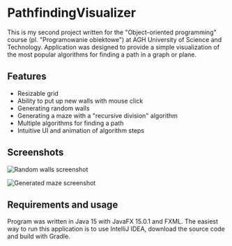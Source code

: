 # PathfindingVisualizer

This is my second project written for the "Object-oriented programming" course (pl. "Programowanie obiektowe") at AGH University of Science and Technology.
Application was designed to provide a simple visualization of the most popular algorithms for finding a path in a graph or plane.

## Features

- Resizable grid
- Ability to put up new walls with mouse click
- Generating random walls
- Generating a maze with a "recursive division" algorithm
- Multiple algorithms for finding a path
- Intuitive UI and animation of algorithm steps

## Screenshots

![Random walls screenshot](https://github.com/maximax579/PathfindingVisualizer/blob/master/screenshots/Random%20walls.png)

![Generated maze screenshot](https://github.com/maximax579/PathfindingVisualizer/blob/master/screenshots/Generated%20maze.png)

## Requirements and usage

Program was written in Java 15 with JavaFX 15.0.1 and FXML. The easiest way to run this application is to use IntelliJ IDEA, download the source code and build with Gradle.
